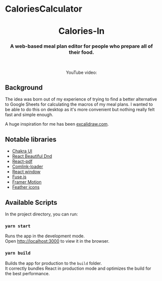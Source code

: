 # CaloriesCalculator
 

<h1 align="center">Calories-In</h1>

<div align="center">

  <h3>A web-based meal plan editor for people who prepare all of their food.</h3>
  
<br />


YouTube video:  

</div>

## Background

The idea was born out of my experience of trying to find a better alternative to Google Sheets for calculating the macros of my meal plans. I wanted to be able to do this on desktop as it's more convenient but nothing really felt fast and simple enough.

A huge inspiration for me has been [excalidraw.com](http://excalidraw.com).

## Notable libraries

- [Chakra UI](https://chakra-ui.com/)
- [React Beautiful Dnd](https://github.com/atlassian/react-beautiful-dnd)
- [React-pdf](https://react-pdf.org/)
- [Comlink-loader](https://github.com/GoogleChromeLabs/comlink-loader)
- [React window](https://github.com/bvaughn/react-window)
- [Fuse.js](https://fusejs.io/)
- [Framer Motion](https://www.framer.com/motion/)
- [Feather icons](https://feathericons.com/)

## Available Scripts

In the project directory, you can run:

### `yarn start`

Runs the app in the development mode.\
Open [http://localhost:3000](http://localhost:3000) to view it in the browser.

### `yarn build`

Builds the app for production to the `build` folder.\
It correctly bundles React in production mode and optimizes the build for the best performance.
